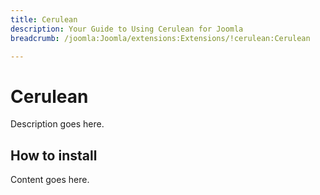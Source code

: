 ```yaml
---
title: Cerulean
description: Your Guide to Using Cerulean for Joomla
breadcrumb: /joomla:Joomla/extensions:Extensions/!cerulean:Cerulean

---
```


Cerulean
======
Description goes here.


How to install
--------------
Content goes here.